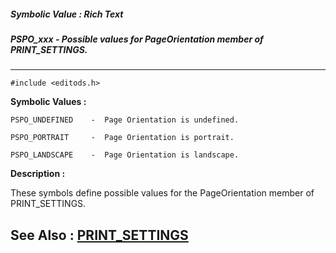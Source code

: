 ##### Symbolic Value : Rich Text
##### PSPO_xxx - Possible values for PageOrientation member of PRINT_SETTINGS.
---
```
#include <editods.h>
```

**Symbolic Values :**

	PSPO_UNDEFINED	  -  Page Orientation is undefined.

	PSPO_PORTRAIT	  -  Page Orientation is portrait.

	PSPO_LANDSCAPE	  -  Page Orientation is landscape.


**Description :**

These symbols define possible values for the PageOrientation member of PRINT_SETTINGS.


**See Also :**
[PRINT_SETTINGS](/domino-c-api-docs/reference/Data/PRINT_SETTINGS)
---

